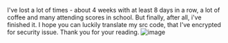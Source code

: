 I've lost a lot of times - about 4 weeks with at least 8 days in a row, a lot of coffee and many attending scores in school. But finally, after all, i've finished it. I hope you can luckily translate my src code, that I've encrypted for security issue. Thank you for your reading.
![image](https://user-images.githubusercontent.com/100874484/193564723-f01a67db-2225-4440-a1eb-cf72139df574.png)
